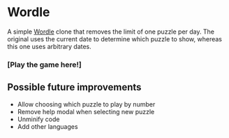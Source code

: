 # Wordle
A simple [Wordle](https://www.powerlanguage.co.uk/wordle/) clone that removes the limit of one puzzle per day. The original uses the current date to determine which puzzle to show, whereas this one uses arbitrary dates.

### [Play the game here!]

## Possible future improvements
 - Allow choosing which puzzle to play by number
 - Remove help modal when selecting new puzzle
 - Unminify code
 - Add other languages

